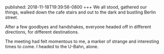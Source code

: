 published: 2018-11-18T19:39:56-0800
+++
We all stood, gathered our things, walked down the cafe stairs and out to the dark and bustling Berlin street.

After a few goodbyes and handshakes, everyone headed off in different directions, for different destinations.

The meeting had felt momentous to me, a marker of strange and interesting times to come. I headed to the U-Bahn, alone.
